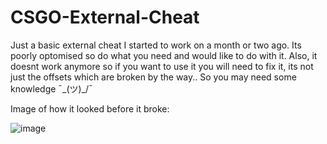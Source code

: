 # CSGO-External-Cheat
Just a basic external cheat I started to work on a month or two ago. Its poorly optomised so do what you need and would like to do with it. Also, it doesnt work anymore so if you want to use it you will need to fix it, its not just the offsets which are broken by the way.. So you may need some knowledge  ¯\_(ツ)_/¯

Image of how it looked before it broke:

![image](https://user-images.githubusercontent.com/104397928/218289539-ccbcd076-d2bd-4bcc-ace6-8b33c5fb85c6.png)
